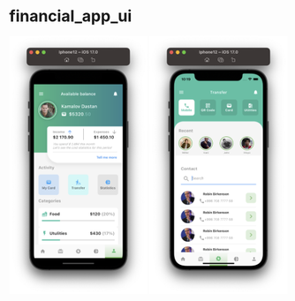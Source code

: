# financial_app_ui


<p float="left">
  <img src="1.png" width="250" /> 
  <img src="2.png" width="250" />
  
</p>
